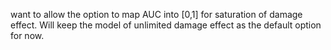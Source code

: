 want to allow the option to map AUC into [0,1] for saturation of damage effect. Will keep the model of unlimited damage effect as the default option for now.
